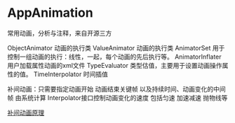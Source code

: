 # AppAnimation
常用动画，分析与注释，来自开源三方

ObjectAnimator 动画的执行类 ValueAnimator 动画的执行类 AnimatorSet
用于控制一组动画的执行：线性，一起，每个动画的先后执行等。 AnimatorInflater 用户加载属性动画的xml文件 TypeEvaluator
类型估值，主要用于设置动画操作属性的值。 TimeInterpolator 时间插值

补间动画：只需要指定动画开始 动画结束关键帧 以及持续时间、动画变化的中间帧 由系统计算
Interpolator接口控制动画变化的速度 包括匀速 加速减速 抛物线等


[补间动画原理](https://www.jianshu.com/p/62aab211a606)

